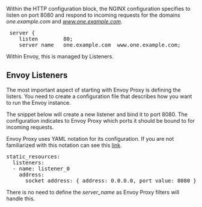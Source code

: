 Within the HTTP configuration block, the NGINX configuration specifies to listen on port 8080 and respond to incoming requests for the domains _one.example.com_ and _www.one.example.com_.

<pre class="file">
 server {
    listen        80;
    server_name   one.example.com  www.one.example.com;
</pre>

Within Envoy, this is managed by Listeners.

## Envoy Listeners

The most important aspect of starting with Envoy Proxy is defining the listers. You need to create a configuration file that describes how you want to run the Envoy instance.

The snippet below will create a new listener and bind it to port 8080. The configuration indicates to Envoy Proxy which ports it should be bound to for incoming requests.

Envoy Proxy uses YAML notation for its configuration. If you are not familiarized with this notation can see this [link](https://yaml.org/spec/1.2/spec.html).

<pre class="file" data-filename="envoy.yaml" data-target="replace">
static_resources:
  listeners:
  - name: listener_0
    address:
      socket_address: { address: 0.0.0.0, port_value: 8080 }
</pre>

There is no need to define the *server_name* as Envoy Proxy filters will handle this.